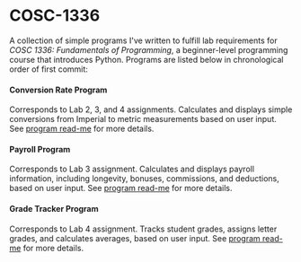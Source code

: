 # COSC-1336
A collection of simple programs I've written to fulfill lab requirements for *COSC 1336: Fundamentals of Programming*, a beginner-level programming course that introduces Python. Programs are listed below in chronological order of first commit:

#### Conversion Rate Program
Corresponds to Lab 2, 3, and 4 assignments. Calculates and displays simple conversions from Imperial to metric measurements based on user input.
See [program read-me](https://github.com/emnharris/COSC-1336/blob/master/conversion_rate_program/READ_ME.md) for more details.

#### Payroll Program
Corresponds to Lab 3 assignment. Calculates and displays payroll information, including longevity, bonuses, commissions, and deductions, based on user input.
See [program read-me](https://github.com/emnharris/COSC-1336/blob/master/payroll_program/READ_ME.md) for more details.

#### Grade Tracker Program
Corresponds to Lab 4 assignment. Tracks student grades, assigns letter grades, and calculates averages, based on user input.
See [program read-me](https://github.com/emnharris/COSC-1336/blob/master/gradebook_program/readme.md) for more details.
